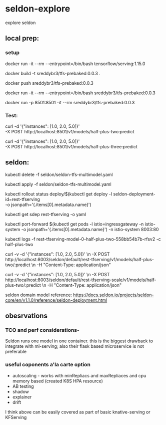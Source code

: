 # seldon-explore
explore seldon

## local prep:

### setup

docker run -it --rm --entrypoint=/bin/bash tensorflow/serving:1.15.0

docker build -t sreddybr3/tfs-prebaked:0.0.3 .

docker push sreddybr3/tfs-prebaked:0.0.3

docker run -it --rm --entrypoint=/bin/bash sreddybr3/tfs-prebaked:0.0.3

docker run -p 8501:8501 -it --rm sreddybr3/tfs-prebaked:0.0.3

### Test:

curl -d '{"instances": [1.0, 2.0, 5.0]}' \
    -X POST http://localhost:8501/v1/models/half-plus-two:predict

curl -d '{"instances": [1.0, 2.0, 5.0]}' \
    -X POST http://localhost:8501/v1/models/half-plus-three:predict


## seldon: 

kubectl delete -f seldon/seldon-tfs-multimodel.yaml

kubectl apply -f seldon/seldon-tfs-multimodel.yaml

kubectl rollout status deploy/$(kubectl get deploy -l seldon-deployment-id=rest-tfserving \
                                 -o jsonpath='{.items[0].metadata.name}')

kubectl get sdep rest-tfserving -o yaml


kubectl port-forward $(kubectl get pods -l istio=ingressgateway -n istio-system -o jsonpath='{.items[0].metadata.name}') -n istio-system 8003:80

kubectl logs -f rest-tfserving-model-0-half-plus-two-558bb54b7b-rfsv2 -c half-plus-two

curl -v -d '{"instances": [1.0, 2.0, 5.0]}' \\n   -X POST http://localhost:8003/seldon/default/rest-tfserving/v1/models/half-plus-two/:predict \\n   -H "Content-Type: application/json"

curl -v -d '{"instances": [1.0, 2.0, 5.0]}' \\n   -X POST http://localhost:8003/seldon/default/rest-tfserving-scale/v1/models/half-plus-two/:predict \\n   -H "Content-Type: application/json"


seldon domain model reference:
https://docs.seldon.io/projects/seldon-core/en/v1.1.0/reference/seldon-deployment.html

## obesrvations

### TCO and perf considerations-

Seldon runs one model in one container. this is the biggest drawback to integrate with ml-serving; also their flask based microservice is not preferable

### useful coponents a'la carte option

- autoscaling - works with minRepliacs and maxRepliaces and cpu memory based (created K8S HPA resource)
- AB testing
- shadow
- explainer
- drift

I think above can be easily covered as part of basic knative-serving or KFServing
